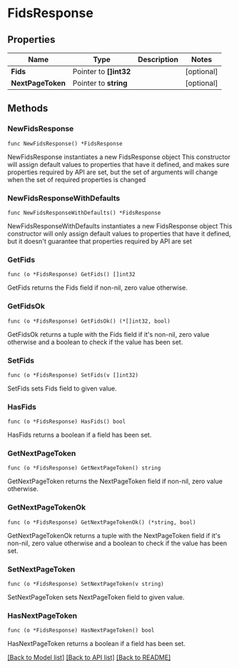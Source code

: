 # FidsResponse

## Properties

Name | Type | Description | Notes
------------ | ------------- | ------------- | -------------
**Fids** | Pointer to **[]int32** |  | [optional] 
**NextPageToken** | Pointer to **string** |  | [optional] 

## Methods

### NewFidsResponse

`func NewFidsResponse() *FidsResponse`

NewFidsResponse instantiates a new FidsResponse object
This constructor will assign default values to properties that have it defined,
and makes sure properties required by API are set, but the set of arguments
will change when the set of required properties is changed

### NewFidsResponseWithDefaults

`func NewFidsResponseWithDefaults() *FidsResponse`

NewFidsResponseWithDefaults instantiates a new FidsResponse object
This constructor will only assign default values to properties that have it defined,
but it doesn't guarantee that properties required by API are set

### GetFids

`func (o *FidsResponse) GetFids() []int32`

GetFids returns the Fids field if non-nil, zero value otherwise.

### GetFidsOk

`func (o *FidsResponse) GetFidsOk() (*[]int32, bool)`

GetFidsOk returns a tuple with the Fids field if it's non-nil, zero value otherwise
and a boolean to check if the value has been set.

### SetFids

`func (o *FidsResponse) SetFids(v []int32)`

SetFids sets Fids field to given value.

### HasFids

`func (o *FidsResponse) HasFids() bool`

HasFids returns a boolean if a field has been set.

### GetNextPageToken

`func (o *FidsResponse) GetNextPageToken() string`

GetNextPageToken returns the NextPageToken field if non-nil, zero value otherwise.

### GetNextPageTokenOk

`func (o *FidsResponse) GetNextPageTokenOk() (*string, bool)`

GetNextPageTokenOk returns a tuple with the NextPageToken field if it's non-nil, zero value otherwise
and a boolean to check if the value has been set.

### SetNextPageToken

`func (o *FidsResponse) SetNextPageToken(v string)`

SetNextPageToken sets NextPageToken field to given value.

### HasNextPageToken

`func (o *FidsResponse) HasNextPageToken() bool`

HasNextPageToken returns a boolean if a field has been set.


[[Back to Model list]](../README.md#documentation-for-models) [[Back to API list]](../README.md#documentation-for-api-endpoints) [[Back to README]](../README.md)


